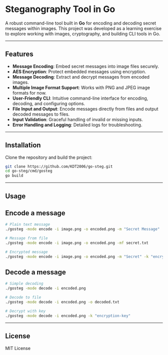 # Steganography Tool in Go

A robust command-line tool built in **Go** for encoding and decoding secret messages within images. This project was developed as a learning exercise to explore working with images, cryptography, and building CLI tools in Go.

---

## Features

- **Message Encoding**: Embed secret messages into image files securely.
- **AES Encryption**: Protect embedded messages using encryption.
- **Message Decoding**: Extract and decrypt messages from encoded images.
- **Multiple Image Format Support**: Works with PNG and JPEG image formats for now.
- **User-Friendly CLI**: Intuitive command-line interface for encoding, decoding, and configuring options.
- **File Input and Output**: Encode messages directly from files and output decoded messages to files.
- **Input Validation**: Graceful handling of invalid or missing inputs.
- **Error Handling and Logging**: Detailed logs for troubleshooting.

---

## Installation

Clone the repository and build the project:

```bash
git clone https://github.com/KDT2006/go-steg.git
cd go-steg/cmd/gosteg
go build
```

---

## Usage

## Encode a message
```bash
# Plain text message
./gosteg -mode encode -i image.png -o encoded.png -m "Secret Message"

# Message from file
./gosteg -mode encode -i image.png -o encoded.png -mf secret.txt

# Encrypted message
./gosteg -mode encode -i image.png -o encoded.png -m "Secret" -k "encryption-key"
```

## Decode a message
```bash
# Simple decoding
./gosteg -mode decode -i encoded.png

# Decode to file
./gosteg -mode decode -i encoded.png -o decoded.txt

# Decrypt with key
./gosteg -mode decode -i encoded.png -k "encryption-key"
```

---

## License
MIT License